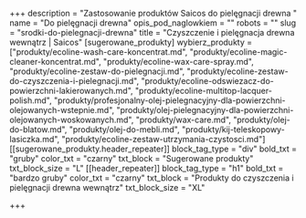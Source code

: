 +++
description = "Zastosowanie produktów Saicos do pielęgnacji drewna "
name = "Do pielęgnacji drewna"
opis_pod_naglowkiem = ""
robots = ""
slug = "srodki-do-pielegnacji-drewna"
title = "Czyszczenie i pielęgnacja drewna wewnątrz | Saicos"
[sugerowane_produkty]
wybierz_produkty = ["produkty/ecoline-wash-care-koncentrat.md", "produkty/ecoline-magic-cleaner-koncentrat.md", "produkty/ecoline-wax-care-spray.md", "produkty/ecoline-zestaw-do-pielegnacji.md", "produkty/ecoline-zestaw-do-czyszczenia-i-pielegnacji.md", "produkty/ecoline-odswiezacz-do-powierzchni-lakierowanych.md", "produkty/ecoline-multitop-lacquer-polish.md", "produkty/profesjonalny-olej-pielegnacyjny-dla-powierzchni-olejowanych-wstepnie.md", "produkty/olej-pielegnacyjny-dla-powierzchni-olejowanych-woskowanych.md", "produkty/wax-care.md", "produkty/olej-do-blatow.md", "produkty/olej-do-mebli.md", "produkty/kij-teleskopowy-lasiczka.md", "produkty/ecoline-zestaw-utrzymania-czystosci.md"]
[[sugerowane_produkty.header_repeater]]
block_tag_type = "div"
bold_txt = "gruby"
color_txt = "czarny"
txt_block = "Sugerowane produkty"
txt_block_size = "L"
[[header_repeater]]
block_tag_type = "h1"
bold_txt = "bardzo gruby"
color_txt = "czarny"
txt_block = "Produkty do czyszczenia i pielęgnacji drewna wewnątrz"
txt_block_size = "XL"

+++
